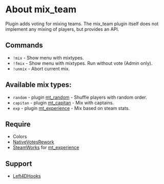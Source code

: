 # About mix_team
Plugin adds voting for mixing teams. The mix_team plugin itself does not implement any mixing of players, but provides an API. 

## Commands
* `!mix` - Show menu with mixtypes.
* `!fmix` - Show menu with mixtypes. Run without vote (Admin only).
* `!unmix` - Abort current mix.

## Available mix types:
* `random` - plugin [mt_random](/addons/sourcemod/scripting/mt_random.sp) - Shuffle players with random order.
* `capitan` - plugin [mt_capitan](/addons/sourcemod/scripting/mt_capitan.sp) - Mix with captains.
* `exp` - plugin [mt_experience](/addons/sourcemod/scripting/mt_experience.sp) - Mix based on steam stats.

## Require
* Colors
* [NativeVotesRework](https://github.com/TouchMe-Inc/l4d2_nativevotes_rework)
* [SteamWorks](https://github.com/hexa-core-eu/SteamWorks) for [mt_experience](/addons/sourcemod/scripting/mt_experience.sp)

## Support
* [Left4DHooks](https://github.com/SilvDev/Left4DHooks)
